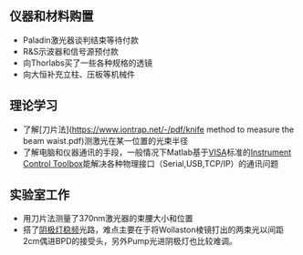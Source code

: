 ## 仪器和材料购置
- Paladin激光器谈判结束等待付款
- R&S示波器和信号源预付款
- 向Thorlabs买了一些各种规格的透镜
- 向大恒补充立柱、压板等机械件
## 理论学习
- 了解[刀片法](https://www.iontrap.net/-/pdf/knife method to measure the beam waist.pdf)测激光在某一位置的光束半径
- 了解电脑和仪器通讯的手段，一般情况下Matlab基于[VISA](https://www.rohde-schwarz.com/us/driver-pages/remote-control/automation-by-remote-control-step-by-step_231238.html)标准的[Instrument Control Toolbox](https://cn.mathworks.com/help/instrument/visa-overview.html?requestedDomain=www.mathworks.com)能解决各种物理接口（Serial,USB,TCP/IP）的通讯问题
## 实验室工作
- 用刀片法测量了370nm激光器的束腰大小和位置
- 搭了[阴极灯稳频](https://www.iontrap.net/-/pdf/Yb离子370nm稳频.pdf)光路，难点主要在于将Wollaston棱镜打出的两束光以间距2cm偶进BPD的接受头，另外Pump光进阴极灯也比较难调。

